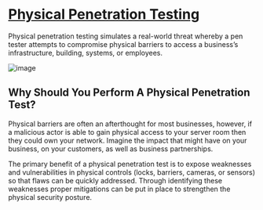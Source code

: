# [Physical Penetration Testing](https://purplesec.us/physical-penetration-testing/)


Physical penetration testing simulates a real-world threat whereby a pen tester attempts to compromise physical barriers to access a business’s infrastructure, building, systems, or employees.

![image](https://user-images.githubusercontent.com/51442719/146177984-7f84d313-871c-409f-8ed4-6fa9be95200a.png)

## Why Should You Perform A Physical Penetration Test?

Physical barriers are often an afterthought for most businesses, however, if a malicious actor is able to gain physical access to your server room then they could own your network. Imagine the impact that might have on your business, on your customers, as well as business partnerships.

 

The primary benefit of a physical penetration test is to expose weaknesses and vulnerabilities in physical controls (locks, barriers, cameras, or sensors) so that flaws can be quickly addressed. Through identifying these weaknesses proper mitigations can be put in place to strengthen the physical security posture.




